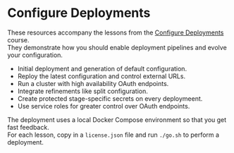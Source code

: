 # Configure Deployments

These resources accompany the lessons from the [Configure Deployments](https://curity.io/training/configure-deployments) course.\
They demonstrate how you should enable deployment pipelines and evolve your configuration.

- Initial deployment and generation of default configuration.
- Reploy the latest configuration and control external URLs.
- Run a cluster with high availability OAuth endpoints.
- Integrate refinements like split configuration.
- Create protected stage-specific secrets on every deploymeent.
- Use service roles for greater control over OAuth endpoints.

The deployment uses a local Docker Compose environment so that you get fast feedback.\
For each lesson, copy in a `license.json` file and run `./go.sh` to perform a deployment.
